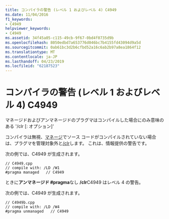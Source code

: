```yaml
---
title: コンパイラの警告 (レベル 1 およびレベル 4) C4949
ms.date: 11/04/2016
f1_keywords:
- C4949
helpviewer_keywords:
- C4949
ms.assetid: 34f45a05-c115-49cb-9f67-0bd4f0735d9b
ms.openlocfilehash: 8050edbd7a653776d046bc7b4155fd43094d9a5d
ms.sourcegitcommit: 0ab61bc3d2b6cfbd52a16c6ab2b97a8ea1864f12
ms.translationtype: MT
ms.contentlocale: ja-JP
ms.lasthandoff: 04/23/2019
ms.locfileid: "62187523"
---
```

# <a name="compiler-warning-level-1-and-level-4-c4949"></a>コンパイラの警告 (レベル 1 およびレベル 4) C4949

マネージドおよびアンマネージドのプラグマはコンパイルした場合にのみ意味のある '/clr [: オプション]'

コンパイラは無視、[マネージ](../../preprocessor/managed-unmanaged.md)でソース コードがコンパイルされていない場合は、プラグマを管理対象外と[/clr](../../build/reference/clr-common-language-runtime-compilation.md)します。 これは、情報提供の警告です。

次の例では、C4949 が生成されます。

```
// C4949.cpp
// compile with: /LD /W1
#pragma managed   // C4949
```

ときに**アンマネージド #pragma**なし **/clr**C4949 はレベル 4 の警告。

次の例では、C4949 が生成されます。

```
// C4949b.cpp
// compile with: /LD /W4
#pragma unmanaged   // C4949
```